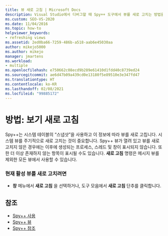 ```yaml
---
title: 뷰 새로 고침 | Microsoft Docs
description: Visual Studio에서 디버그할 때 Spy++ 도구에서 뷰를 새로 고치는 방법을 알아봅니다. Spy++는 시스템 테이블의 스냅샷을 사용하고 이 정보에 따라 뷰를 새로 고칩니다.
ms.custom: SEO-VS-2020
ms.date: 11/04/2016
ms.topic: how-to
helpviewer_keywords:
- refreshing views
ms.assetid: 2ed0ba66-7259-486b-a518-aab6e45030aa
author: mikejo5000
ms.author: mikejo
manager: jmartens
ms.workload:
- multiple
ms.openlocfilehash: e750662c08ecd9b289e61410d1fdd40c8739ed24
ms.sourcegitcommit: ae6d47b09a439cd0e13180f5e89510e3e347fd47
ms.translationtype: HT
ms.contentlocale: ko-KR
ms.lasthandoff: 02/08/2021
ms.locfileid: "99885172"
---
```

# <a name="how-to-refresh-the-view"></a>방법: 보기 새로 고침
Spy++는 시스템 테이블의 “스냅샷”을 사용하고 이 정보에 따라 뷰를 새로 고칩니다. 시스템 뷰를 주기적으로 새로 고치는 것이 중요합니다. Spy++ 뷰가 열려 있고 뷰를 새로 고치지 않은 경우에는 이후에 생성되는 프로세스, 스레드 및 창이 표시되지 않습니다. 또한 더 이상 존재하지 않는 항목이 표시될 수도 있습니다. **새로 고침** 명령은 메시지 뷰를 제외한 모든 뷰에서 사용할 수 있습니다.

### <a name="to-refresh-the-currently-active-view"></a>현재 활성 뷰를 새로 고치려면

- **창** 메뉴에서 **새로 고침** 을 선택하거나, 도구 모음에서 **새로 고침** 단추를 클릭합니다.

## <a name="see-also"></a>참조
- [Spy++ 사용](../debugger/using-spy-increment.md)
- [Spy++ 뷰](../debugger/spy-increment-views.md)
- [Spy++ 참조](../debugger/spy-increment-reference.md)